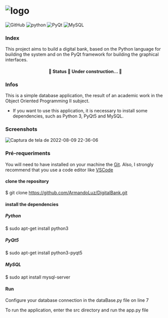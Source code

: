 # ![logo](https://user-images.githubusercontent.com/66181823/182723255-4a1e6284-0455-47ab-8a74-e0f90a5fc0bd.png)
![GitHub](https://img.shields.io/github/license/ArmandoLuz/DigitalBank?logo=MIT)
![python](https://img.shields.io/badge/Python-3.9.12-blue)
![PyQt](https://img.shields.io/badge/Framework-PyQt5-blue)
![MySQL](https://img.shields.io/badge/MySQL-8.0.30-blue)

### Index
This project aims to build a digital bank, based on the Python language for building the system and on the PyQt framework for building the graphical interfaces.

<h4 align="center"> 
	🚧  Status 🚀 Under construction...  🚧
</h4>

### Infos
This is a simple database application, the result of an academic work in the Object Oriented Programming II subject.
* If you want to use this application, it is necessary to install some dependencies, such as Python 3, PyQt5 and MySQL. 
### Screenshots
![Captura de tela de 2022-08-09 22-36-06](https://user-images.githubusercontent.com/66181823/183791359-377df0b3-9f0c-4306-8032-fa18c897fdb2.png)




### Pré-requeriments
You will need to have installed on your machine the [Git](https://git-scm.com/). 
Also, I strongly recommend that you use a code editor like [VSCode](https://code.visualstudio.com/)

#### clone the repository
$ git clone <https://github.com/ArmandoLuz/DigitalBank.git>

#### install the dependencies
##### Python
$ sudo apt-get install python3

##### PyQt5 
$ sudo apt-get install python3-pyqt5

##### MySQL 
$ sudo apt install mysql-server

#### Run
Configure your database connection in the dataBase.py file on line 7

To run the application, enter the src directory and run the app.py file


